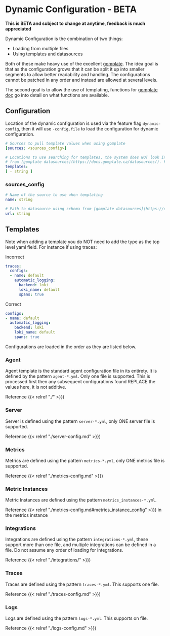 # Dynamic Configuration - BETA

**This is BETA and subject to change at anytime, feedback is much appreciated**

Dynamic Configuration is the combination of two things:

* Loading from multiple files
* Using templates and datasources

Both of these make heavy use of the excellent [gomplate](https://github.com/hairyhenderson/gomplate). The idea goal is
that as the configuration grows that it can be split it up into smaller segments to allow better readability and handling.
The configurations cannot be patched in any order and instead are allowed at several levels.

The second goal is to allow the use of templating, functions for [gomplate doc](https://docs.gomplate.ca/) go into detail
on what functions are available.

## Configuration

Location of the dynamic configuration is used via the feature flag `dynamic-config`, then it will use `-config.file` to
load the configuration for dynamic configuration.

```yaml
# Sources to pull template values when using gomplate
[sources: <sources_config>]

# Locations to use searching for templates, the system does NOT look into subdirectories. Follows gomplate schema
# from [gomplate datasources](https://docs.gomplate.ca/datasources/). File and S3/GCP templates are currently supported. At least one is required
templates: 
[ - string ]

``` 

### sources_config
```yaml
# Name of the source to use when templating
name: string

# Path to datasource using schema from [gomplate datasources](https://docs.gomplate.ca/datasources/) 
url: string

```

## Templates

Note when adding a template you do NOT need to add the type as the top level yaml field. For instance if using traces:

Incorrect

```yaml
traces:
  configs:
  - name: default
    automatic_logging:
      backend: loki
      loki_name: default
      spans: true
```

Correct

```yaml
configs:
- name: default
  automatic_logging:
    backend: loki
    loki_name: default
    spans: true
```

Configurations are loaded in the order as they are listed below.

### Agent


Agent template is the standard agent configuration file in its entirety. It is defined by the pattern `agent-*.yml`. Only
one file is supported. This is processed first then any subsequent configurations found REPLACE the values here, it is
not additive.

Reference {{< relref "./" >}})

### Server

Server is defined using the pattern `server-*.yml`, only ONE server file is supported.

Reference {{< relref "./server-config.md" >}})


### Metrics

Metrics are defined using the pattern `metrics-*.yml`, only ONE metrics file is supported.

Reference {{< relref "./metrics-config.md" >}})

### Metric Instances

Metric Instances are defined using the pattern `metrics_instances-*.yml`.

Reference {{< relref "./metrics-config.md#metrics_instance_config" >}}) in the metrics instance


### Integrations

Integrations are defined using the pattern `integrations-*.yml`, these support more than one file, and multiple
integrations can be defined in a file. Do not assume any order of loading for integrations.

Reference {{< relref "./integrations/" >}})

### Traces

Traces are defined using the pattern `traces-*.yml`. This supports one file.

Reference {{< relref "./traces-config.md" >}})

### Logs

Logs are defined using the pattern `logs-*.yml`. This supports on file.

Reference {{< relref "./logs-config.md" >}})
